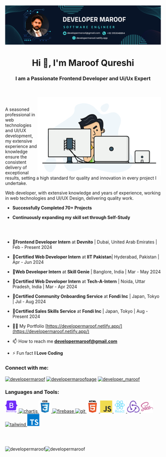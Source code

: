 ![Devloper Maroof](./banner.png)

<h1 align="center">Hi 👋, I'm Maroof Qureshi</h1>
<h3 align="center">I am a Passionate Frontend Developer and Ui/Ux Expert</h3>
  <br><br>
 <img align='right' alt='coding' width='400' src='https://raw.githubusercontent.com/rajpratyush/rajpratyush/master/me_1.gif'>
<br>

A seasoned professional in web technologies and UI/UX development, my extensive experience and knowledge ensure the consistent delivery of exceptional results, setting a high standard for quality and innovation in every project I undertake.

Web developer, with extensive knowledge and years of experience, working in web technologies and UI/UX Design, delivering quality work.

- **Successfully Completed 70+ Projects**
- **Continuously expanding my skill set through Self-Study**

  <br><br>

- 💼**Frontend Developer Intern** at **Devnito** | Dubai, United Arab Emirates | Feb - Present 2024

- 💼**Certified Web Developer Intern** at **IIT Pakistan**| Hyderabad, Pakistan | Apr - Jun 2024

- 💼**Web Developer Intern** at **Skill Genie** | Banglore, India | Mar - May 2024

- 💼**Certified Web Developer Intern** at **Tech-A-Intern** | Noida, Uttar Pradesh, India | Mar - Apr 2024

- 💼**Certified Community Onboarding Service** at **Fondi Inc** | Japan, Tokyo | Jul - Aug 2024

- 💼**Certified Sales Skills Service** at **Fondi Inc** | Japan, Tokyo | Aug - Present 2024

- 👨‍💻 My Portfolio [https://developermaroof.netlify.app/](https://developermaroof.netlify.app/)

- 📫 How to reach me **developermaroof@gmail.com**

- ⚡ Fun fact **I Love Coding**

<h3 align="left">Connect with me:</h3>
<p align="left">
<a href="https://linkedin.com/in/developermaroof" target="blank"><img align="center" src="https://raw.githubusercontent.com/rahuldkjain/github-profile-readme-generator/master/src/images/icons/Social/linked-in-alt.svg" alt="developermaroof" height="30" width="40" /></a>
<a href="https://fb.com/developermaroofpage" target="blank"><img align="center" src="https://raw.githubusercontent.com/rahuldkjain/github-profile-readme-generator/master/src/images/icons/Social/facebook.svg" alt="developermaroofpage" height="30" width="40" /></a>
<a href="https://instagram.com/developer_maroof" target="blank"><img align="center" src="https://raw.githubusercontent.com/rahuldkjain/github-profile-readme-generator/master/src/images/icons/Social/instagram.svg" alt="developer_maroof" height="30" width="40" /></a>
</p>

<h3 align="left">Languages and Tools:</h3>
<p align="left"> <a href="https://getbootstrap.com" target="_blank" rel="noreferrer"> <img src="https://raw.githubusercontent.com/devicons/devicon/master/icons/bootstrap/bootstrap-plain-wordmark.svg" alt="bootstrap" width="40" height="40"/> </a> <a href="https://www.chartjs.org" target="_blank" rel="noreferrer"> <img src="https://www.chartjs.org/media/logo-title.svg" alt="chartjs" width="40" height="40"/> </a> <a href="https://www.w3schools.com/css/" target="_blank" rel="noreferrer"> <img src="https://raw.githubusercontent.com/devicons/devicon/master/icons/css3/css3-original-wordmark.svg" alt="css3" width="40" height="40"/> </a> <a href="https://firebase.google.com/" target="_blank" rel="noreferrer"> <img src="https://www.vectorlogo.zone/logos/firebase/firebase-icon.svg" alt="firebase" width="40" height="40"/> </a> <a href="https://git-scm.com/" target="_blank" rel="noreferrer"> <img src="https://www.vectorlogo.zone/logos/git-scm/git-scm-icon.svg" alt="git" width="40" height="40"/> </a> <a href="https://www.w3.org/html/" target="_blank" rel="noreferrer"> <img src="https://raw.githubusercontent.com/devicons/devicon/master/icons/html5/html5-original-wordmark.svg" alt="html5" width="40" height="40"/> </a> <a href="https://developer.mozilla.org/en-US/docs/Web/JavaScript" target="_blank" rel="noreferrer"> <img src="https://raw.githubusercontent.com/devicons/devicon/master/icons/javascript/javascript-original.svg" alt="javascript" width="40" height="40"/> </a> <a href="https://reactjs.org/" target="_blank" rel="noreferrer"> <img src="https://raw.githubusercontent.com/devicons/devicon/master/icons/react/react-original-wordmark.svg" alt="react" width="40" height="40"/> </a> <a href="https://redux.js.org" target="_blank" rel="noreferrer"> <img src="https://raw.githubusercontent.com/devicons/devicon/master/icons/redux/redux-original.svg" alt="redux" width="40" height="40"/> </a> <a href="https://sass-lang.com" target="_blank" rel="noreferrer"> <img src="https://raw.githubusercontent.com/devicons/devicon/master/icons/sass/sass-original.svg" alt="sass" width="40" height="40"/> </a> <a href="https://tailwindcss.com/" target="_blank" rel="noreferrer"> <img src="https://www.vectorlogo.zone/logos/tailwindcss/tailwindcss-icon.svg" alt="tailwind" width="40" height="40"/> </a> <a href="https://www.typescriptlang.org/" target="_blank" rel="noreferrer"> <img src="https://raw.githubusercontent.com/devicons/devicon/master/icons/typescript/typescript-original.svg" alt="typescript" width="40" height="40"/> </a> </p>
  <br><br>
<p><img align="left" src="https://github-readme-stats.vercel.app/api/top-langs?username=developermaroof&show_icons=true&locale=en&layout=compact" alt="developermaroof" /></p>

<p align="left"> <img src="https://komarev.com/ghpvc/?username=developermaroof&label=Profile%20views&color=0e75b6&style=flat" alt="developermaroof" /> </p>
